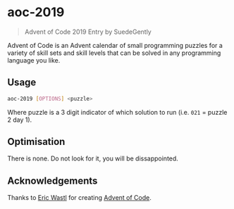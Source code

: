# aoc-2019
> Advent of Code 2019 Entry by SuedeGently

Advent of Code is an Advent calendar of small programming puzzles for a variety of skill sets and skill levels that can be solved in any programming language you like.

## Usage
```bash
aoc-2019 [OPTIONS] <puzzle>
```
Where puzzle is a 3 digit indicator of which solution to run (i.e. `021` = puzzle 2 day 1).

## Optimisation
There is none. Do not look for it, you will be dissappointed.

## Acknowledgements
Thanks to [Eric Wastl](http://was.tl/) for creating [Advent of Code](https://adventofcode.com/).
